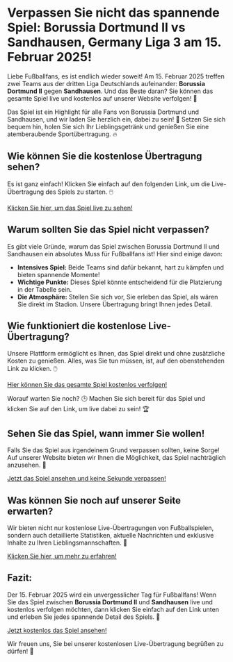 # Verpassen Sie nicht das spannende Spiel: Borussia Dortmund II vs Sandhausen, Germany Liga 3 am 15. Februar 2025!

Liebe Fußballfans, es ist endlich wieder soweit! Am 15. Februar 2025 treffen zwei Teams aus der dritten Liga Deutschlands aufeinander: **Borussia Dortmund II** gegen **Sandhausen**. Und das Beste daran? Sie können das gesamte Spiel live und kostenlos auf unserer Website verfolgen! 🎉

Das Spiel ist ein Highlight für alle Fans von Borussia Dortmund und Sandhausen, und wir laden Sie herzlich ein, dabei zu sein! 📅 Setzen Sie sich bequem hin, holen Sie sich Ihr Lieblingsgetränk und genießen Sie eine atemberaubende Sportübertragung. 🔥

## Wie können Sie die kostenlose Übertragung sehen?

Es ist ganz einfach! Klicken Sie einfach auf den folgenden Link, um die Live-Übertragung des Spiels zu starten. 🖱️

[Klicken Sie hier, um das Spiel live zu sehen!](https://tinyurl.com/livestreamfreeo?st=Borussia+Dortmund+II+vs+Sandhausen&si=ghc)

## Warum sollten Sie das Spiel nicht verpassen?

Es gibt viele Gründe, warum das Spiel zwischen Borussia Dortmund II und Sandhausen ein absolutes Muss für Fußballfans ist! Hier sind einige davon:

- **Intensives Spiel:** Beide Teams sind dafür bekannt, hart zu kämpfen und bieten spannende Momente!
- **Wichtige Punkte:** Dieses Spiel könnte entscheidend für die Platzierung in der Tabelle sein.
- **Die Atmosphäre:** Stellen Sie sich vor, Sie erleben das Spiel, als wären Sie direkt im Stadion. Unsere Übertragung bringt Ihnen jedes Detail.

## Wie funktioniert die kostenlose Live-Übertragung?

Unsere Plattform ermöglicht es Ihnen, das Spiel direkt und ohne zusätzliche Kosten zu genießen. Alles, was Sie tun müssen, ist, auf den obenstehenden Link zu klicken. 🖱️

[Hier können Sie das gesamte Spiel kostenlos verfolgen!](https://tinyurl.com/livestreamfreeo?st=Borussia+Dortmund+II+vs+Sandhausen&si=ghc)

Worauf warten Sie noch? 🕒 Machen Sie sich bereit für das Spiel und klicken Sie auf den Link, um live dabei zu sein! 🏆

## Sehen Sie das Spiel, wann immer Sie wollen!

Falls Sie das Spiel aus irgendeinem Grund verpassen sollten, keine Sorge! Auf unserer Website bieten wir Ihnen die Möglichkeit, das Spiel nachträglich anzusehen. 🔄

[Jetzt das Spiel ansehen und keine Sekunde verpassen!](https://tinyurl.com/livestreamfreeo?st=Borussia+Dortmund+II+vs+Sandhausen&si=ghc)

## Was können Sie noch auf unserer Seite erwarten?

Wir bieten nicht nur kostenlose Live-Übertragungen von Fußballspielen, sondern auch detaillierte Statistiken, aktuelle Nachrichten und exklusive Inhalte zu Ihren Lieblingsmannschaften. 👀

[Klicken Sie hier, um mehr zu erfahren!](https://tinyurl.com/livestreamfreeo?st=Borussia+Dortmund+II+vs+Sandhausen&si=ghc)

## Fazit:

Der 15. Februar 2025 wird ein unvergesslicher Tag für Fußballfans! Wenn Sie das Spiel zwischen **Borussia Dortmund II** und **Sandhausen** live und kostenlos verfolgen möchten, dann klicken Sie einfach auf den Link unten und erleben Sie jedes spannende Detail des Spiels. 🚀

[Jetzt kostenlos das Spiel ansehen!](https://tinyurl.com/livestreamfreeo?st=Borussia+Dortmund+II+vs+Sandhausen&si=ghc)

Wir freuen uns, Sie bei unserer kostenlosen Live-Übertragung begrüßen zu dürfen! 🎉
